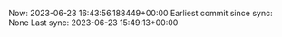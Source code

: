 Now: 2023-06-23 16:43:56.188449+00:00 Earliest commit since sync: None Last sync: 2023-06-23 15:49:13+00:00
